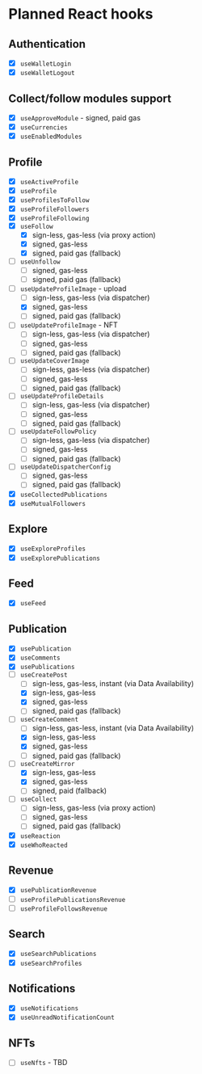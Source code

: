 # Planned React hooks

## Authentication

- [x] `useWalletLogin`
- [x] `useWalletLogout`

## Collect/follow modules support

- [x] `useApproveModule` - signed, paid gas
- [x] `useCurrencies`
- [x] `useEnabledModules`

## Profile

- [x] `useActiveProfile`
- [x] `useProfile`
- [x] `useProfilesToFollow`
- [x] `useProfileFollowers`
- [x] `useProfileFollowing`
- [x] `useFollow`
  - [x] sign-less, gas-less (via proxy action)
  - [x] signed, gas-less
  - [x] signed, paid gas (fallback)
- [ ] `useUnfollow`
  - [ ] signed, gas-less
  - [ ] signed, paid gas (fallback)
- [ ] `useUpdateProfileImage` - upload
  - [ ] sign-less, gas-less (via dispatcher)
  - [x] signed, gas-less
  - [ ] signed, paid gas (fallback)
- [ ] `useUpdateProfileImage` - NFT
  - [ ] sign-less, gas-less (via dispatcher)
  - [ ] signed, gas-less
  - [ ] signed, paid gas (fallback)
- [ ] `useUpdateCoverImage`
  - [ ] sign-less, gas-less (via dispatcher)
  - [ ] signed, gas-less
  - [ ] signed, paid gas (fallback)
- [ ] `useUpdateProfileDetails`
  - [ ] sign-less, gas-less (via dispatcher)
  - [ ] signed, gas-less
  - [ ] signed, paid gas (fallback)
- [ ] `useUpdateFollowPolicy`
  - [ ] sign-less, gas-less (via dispatcher)
  - [ ] signed, gas-less
  - [ ] signed, paid gas (fallback)
- [ ] `useUpdateDispatcherConfig`
  - [ ] signed, gas-less
  - [ ] signed, paid gas (fallback)
- [x] `useCollectedPublications`
- [x] `useMutualFollowers`

## Explore

- [x] `useExploreProfiles`
- [x] `useExplorePublications`

## Feed

- [x] `useFeed`

## Publication

- [x] `usePublication`
- [x] `useComments`
- [x] `usePublications`
- [ ] `useCreatePost`
  - [ ] sign-less, gas-less, instant (via Data Availability)
  - [x] sign-less, gas-less
  - [x] signed, gas-less
  - [ ] signed, paid gas (fallback)
- [ ] `useCreateComment`
  - [ ] sign-less, gas-less, instant (via Data Availability)
  - [x] sign-less, gas-less
  - [x] signed, gas-less
  - [ ] signed, paid gas (fallback)
- [ ] `useCreateMirror`
  - [x] sign-less, gas-less
  - [x] signed, gas-less
  - [ ] signed, paid (fallback)
- [ ] `useCollect`
  - [ ] sign-less, gas-less (via proxy action)
  - [ ] signed, gas-less
  - [ ] signed, paid gas (fallback)
- [x] `useReaction`
- [x] `useWhoReacted`

## Revenue

- [x] `usePublicationRevenue`
- [ ] `useProfilePublicationsRevenue`
- [ ] `useProfileFollowsRevenue`

## Search

- [x] `useSearchPublications`
- [x] `useSearchProfiles`

## Notifications

- [x] `useNotifications`
- [x] `useUnreadNotificationCount`

## NFTs

- [ ] `useNfts` - TBD
